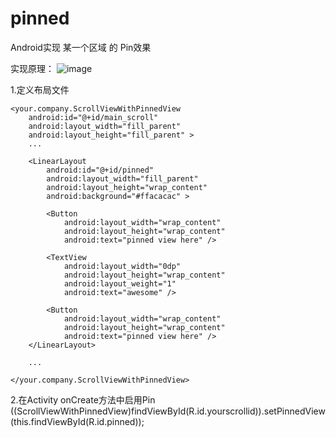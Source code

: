 pinned
======

Android实现 某一个区域 的 Pin效果

实现原理：
![image](https://github.com/syupo/pinned/raw/master/sketch/pinned_sketch.png)

1.定义布局文件
<?xml version="1.0" encoding="utf-8"?>
<LinearLayout xmlns:android="http://schemas.android.com/apk/res/android"
    android:layout_width="fill_parent"
    android:layout_height="fill_parent"
    android:orientation="vertical" >
    
    <your.company.ScrollViewWithPinnedView
        android:id="@+id/main_scroll"
        android:layout_width="fill_parent"
        android:layout_height="fill_parent" >
        ...
        
        <LinearLayout
            android:id="@+id/pinned"
            android:layout_width="fill_parent"
            android:layout_height="wrap_content"
            android:background="#ffacacac" >

            <Button
                android:layout_width="wrap_content"
                android:layout_height="wrap_content"
                android:text="pinned view here" />

            <TextView
                android:layout_width="0dp"
                android:layout_height="wrap_content"
                android:layout_weight="1"
                android:text="awesome" />

            <Button
                android:layout_width="wrap_content"
                android:layout_height="wrap_content"
                android:text="pinned view here" />
        </LinearLayout>
        
        ...
        
    </your.company.ScrollViewWithPinnedView>

</LinearLayout>

2.在Activity onCreate方法中启用Pin
((ScrollViewWithPinnedView)findViewById(R.id.yourscrollid)).setPinnedView(this.findViewById(R.id.pinned));
